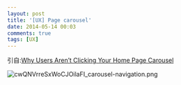 ```yaml
---
layout: post
title: '[UX] Page carousel'
date: 2014-05-14 00:03
comments: true
tags: [UX]
---
```

引自:[Why Users Aren’t Clicking Your Home Page Carousel](http://uxmovement.com/navigation/why-users-arent-clicking-your-home-page-carousel/ "Why Users Aren’t Clicking Your Home Page Carousel")

![cwQNVrreSxWoCJOilaFI_carousel-navigation.png](http://i.imgur.com/e6MVlWv.png)